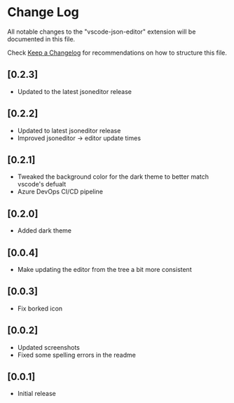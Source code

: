 # Change Log

All notable changes to the "vscode-json-editor" extension will be documented in this file.

Check [Keep a Changelog](http://keepachangelog.com/) for recommendations on how to structure this file.

## [0.2.3]

- Updated to the latest jsoneditor release

## [0.2.2]

- Updated to latest jsoneditor release
- Improved jsoneditor -> editor update times

## [0.2.1]

- Tweaked the background color for the dark theme to better match vscode's defualt
- Azure DevOps CI/CD pipeline

## [0.2.0]

- Added dark theme

## [0.0.4]

- Make updating the editor from the tree a bit more consistent

## [0.0.3]

- Fix borked icon

## [0.0.2]

- Updated screenshots
- Fixed some spelling errors in the readme

## [0.0.1]

- Initial release
